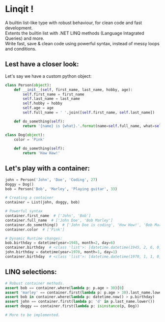 # Linqit !
A builtin list-like type with robust behaviour, for clean code and fast development.<br>
Extents the builtin list with .NET LINQ methods (Language Intagrated Queries) and more.<br>
Write fast, save & clean code using powerful syntax, instead of messy loops and conditions.

## Lest have a closer look:
Let's say we have a custom python object:
```python
class Person(object):
    def __init__(self, first_name, last_name, hobby, age):
        self.first_name = first_name
        self.last_name = last_name
        self.hobby = hobby
        self.age = age
        self.full_name = ' '.join([self.first_name, self.last_name])

    def do_something(self):
        return '{name} is {what}.'.format(name=self.full_name, what=self.hobby.lower())

class Dog(object):
    color = 'Pink'
    
    def do_something(self):
        return 'Haw Haw!'
```

## Let's play with a container:
```python
john = Person('John', 'Doe', 'Coding', 27)
doggy = Dog()
bob = Person('Bob', 'Marley', 'Playing guitar', 33)

# Creating a container
container = List(john, doggy, bob)

# Powerful syntax
container.first_name  # ['John', 'Bob']
container.full_name  # ['John Doe', 'Bob Marley']
container.do_something()  # ['John Doe is coding', 'How How!', 'Bob Marley is playing guitar']
container.color  # ['Pink']

# Dynamic Runtime changes:
bob.birthday = datetime(year=1945, month=2, day=6)
container.birthday  # <class 'list'>: [datetime.datetime(1945, 2, 6, 0, 0)]
john.birthday = datetime(year=1970, month=1, day=1)
container.birthday  # <class 'list'>: [datetime.datetime(1970, 1, 1, 0, 0), datetime.datetime(1945, 2, 6, 0, 0)]
```

## LINQ selections:
```python
# Robust container methods.
assert bob == container.where(lambda p: p.age > 30)[0]
assert 'marley' == container.first(lambda p: p.age > 30).last_name.lower()
assert bob in container.where(lambda p: datetime.now() > p.birthday)
assert john == container.first(lambda p: 'd' in p.last_name.lower())
assert doggy == container.first(lambda p: isinstance(p, Dog))

# More to be implemented.
```